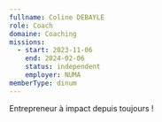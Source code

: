 ```yaml
---
fullname: Coline DEBAYLE
role: Coach
domaine: Coaching
missions:
  - start: 2023-11-06
    end: 2024-02-06
    status: independent
    employer: NUMA
memberType: dinum
---
```


Entrepreneur à impact depuis toujours !
